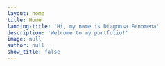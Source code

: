 ```yaml
---
layout: home
title: Home
landing-title: 'Hi, my name is Diagnosa Fenomena'
description: 'Welcome to my portfolio!'
image: null
author: null
show_title: false
---
```


